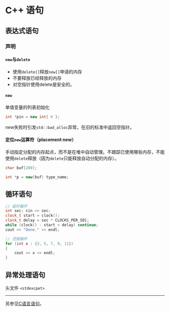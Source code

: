 # C++ 语句

## 表达式语句

### 声明

#### `new`与`delete`

- 使用`delete[]`释放`new[]`申请的内存
- 不要释放已经释放的内存
- 对空指针使用delete是安全的。

#### `new`

单值变量的列表初始化

```cpp
int *pin = new int{ 6 };
```

new失败时引发`std::bad_alloc`异常，在旧的标准中返回空指针。

#### 定位`new`运算符（placement new）

手动指定分配的内存起点，而不是在堆中自动管理。不跟踪已使用哪些内存，不能使用`delete`释放（因为`delete`只能释放自动分配的内存）。

```cpp
char buf[200];

int *p = new(buf) type_name;
```

## 循环语句

```cpp
// 延时循环
int sec; cin >> sec;
clock_t start = clock();
clock_t delay = sec * CLOCKS_PER_SEC;
while (clock() - start < delay) continue;
cout << "Done." << endl;
```

```cpp
// 范围循环
for (int x : {3, 5, 7, 9, 11})
{
    cout << x << endl;
}
```

## 异常处理语句

头文件 `<stdexcpet>`

---

另参见[C语言语句](../c/c-2-statement.md)。
